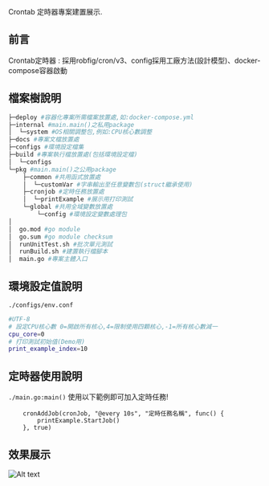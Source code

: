 Crontab 定時器專案建置展示.

## 前言
 Crontab定時器 : 採用robfig/cron/v3、config採用工廠方法(設計模型)、docker-compose容器啟動

## 檔案樹說明
```bash
├─deploy #容器化專案所需檔案放置處,如:docker-compose.yml
├─internal #main.main()之私用package
│  └─system #OS相關調整包,例如:CPU核心數調整
├─docs #專案文檔放置處
├─configs #環境設定檔集
├─build #專案執行檔放置處(包括環境設定檔)
│  └─configs
└─pkg #main.main()之公用package
    ├─common #共用函式放置處
    │  └─customVar #字串輸出至任意變數包(struct繼承使用)
    ├─cronjob #定時任務放置處
    │  └─printExample #展示用打印測試
    └─global #共用全域變數放置處
        └─config #環境設定變數處理包
│ 
│  go.mod #go module
│  go.sum #go module checksum
│  runUnitTest.sh #批次單元測試
│  runBuild.sh #建置執行檔腳本
│  main.go #專案主體入口
```

## 環境設定值說明
` ./configs/env.conf `
```bash
#UTF-8
# 設定CPU核心數 0=開啟所有核心,4=限制使用四顆核心,-1=所有核心數減一
cpu_core=0
# 打印測試初始值(Demo用)
print_example_index=10
```

## 定時器使用說明
`./main.go:main()`  使用以下範例即可加入定時任務!
```
	cronAddJob(cronJob, "@every 10s", "定時任務名稱", func() {
		printExample.StartJob()
	}, true)
```

## 效果展示
<!-- <img src="./diagram.svg">-->
![Alt text](./docs/Demo.gif)
